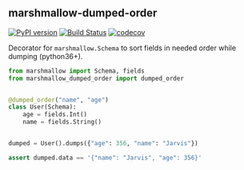 ## marshmallow-dumped-order

[![PyPI version](https://badge.fury.io/py/marshmallow-dumped-order.svg)](https://badge.fury.io/py/marshmallow-dumped-order)
[![Build Status](https://travis-ci.org/maximdanilchenko/marshmallow-dumped-order.svg?branch=master)](https://travis-ci.org/maximdanilchenko/marshmallow-dumped-order)
[![codecov](https://codecov.io/gh/maximdanilchenko/marshmallow-dumped-order/branch/master/graph/badge.svg)](https://codecov.io/gh/maximdanilchenko/marshmallow-dumped-order)

Decorator for `marshmallow.Schema` to sort fields 
in needed order while dumping (python36+).

```python
from marshmallow import Schema, fields
from marshmallow_dumped_order import dumped_order


@dumped_order("name", "age")
class User(Schema):
    age = fields.Int()
    name = fields.String()


dumped = User().dumps({"age": 356, "name": "Jarvis"})

assert dumped.data == '{"name": "Jarvis", "age": 356}'
```

